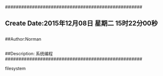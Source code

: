 ###################################################
## Create Date:2015年12月08日 星期二 15时22分00秒
##
##Author:Norman
##
##Description: 系统编程
###################################################

filesystem 
